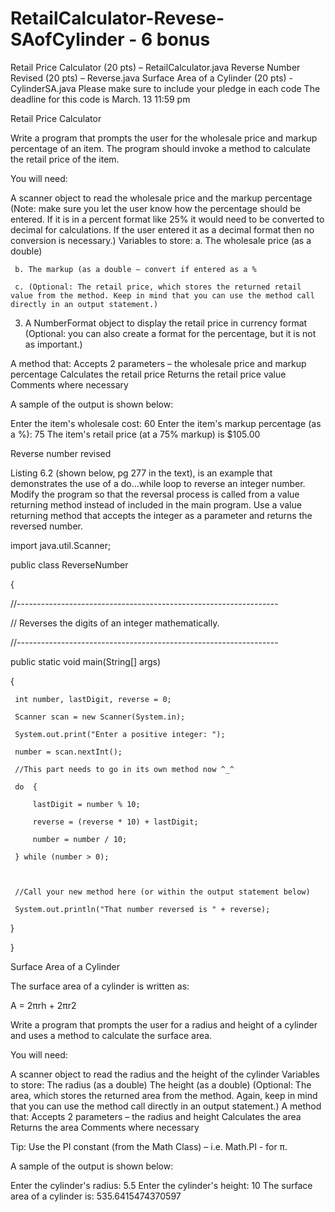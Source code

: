 # RetailCalculator-Revese-SAofCylinder - 6 bonus


Retail Price Calculator (20 pts) – RetailCalculator.java
Reverse Number Revised (20 pts) – Reverse.java
Surface Area of a Cylinder (20 pts) - CylinderSA.java
Please make sure to include your pledge in each code
The deadline for this code is March. 13 11:59 pm
 

Retail Price Calculator

Write a program that prompts the user for the wholesale price and markup percentage of an item. The program should invoke a method to calculate the retail price of the item.

You will need:

A scanner object to read the wholesale price and the markup percentage 
(Note: make sure you let the user know how the percentage should be entered. If it is in a percent format like 25% it would need to be converted to decimal for calculations. If the user entered it as a decimal format then no conversion is necessary.)
Variables to store:
     a. The wholesale price (as a double)

     b. The markup (as a double – convert if entered as a %

     c. (Optional: The retail price, which stores the returned retail value from the method. Keep in mind that you can use the method call directly in an output statement.)

 3. A NumberFormat object to display the retail price in currency format (Optional: you can also create a format for the percentage, but it is not as important.)

A method that:
Accepts 2 parameters – the wholesale price and markup percentage
Calculates the retail price
Returns the retail price value
Comments where necessary
 

A sample of the output is shown below:

Enter the item's wholesale cost: 60
Enter the item's markup percentage (as a %): 75
The item's retail price (at a 75% markup) is $105.00

 

Reverse number revised

Listing 6.2 (shown below, pg 277 in the text), is an example that demonstrates the use of a do…while loop to reverse an integer number. Modify the program so that the reversal process is called from a value returning method instead of included in the main program. Use a value returning method that accepts the integer as a parameter and returns the reversed number.

 

import java.util.Scanner;

public class ReverseNumber

{

   //-----------------------------------------------------------------

   // Reverses the digits of an integer mathematically.

   //-----------------------------------------------------------------

   public static void main(String[] args)

   {

     int number, lastDigit, reverse = 0;

     Scanner scan = new Scanner(System.in);

     System.out.print("Enter a positive integer: ");

     number = scan.nextInt();

     //This part needs to go in its own method now ^_^

     do  {

         lastDigit = number % 10;

         reverse = (reverse * 10) + lastDigit;

         number = number / 10;

     } while (number > 0);

 

     //Call your new method here (or within the output statement below)

     System.out.println("That number reversed is " + reverse);

  }

}

 

Surface Area of a Cylinder 

The surface area of a cylinder is written as:

A = 2πrh + 2πr2

Write a program that prompts the user for a radius and height of a cylinder and uses a method to calculate the surface area.

You will need: 

A scanner object to read the radius and the height of the cylinder
Variables to store:
The radius (as a double)
The height (as a double)
(Optional: The area, which stores the returned area from the method. Again, keep in mind that you can use the method call directly in an output statement.)
A method that:
Accepts 2 parameters – the radius and height
Calculates the area
Returns the area
Comments where necessary
 

Tip: Use the PI constant (from the Math Class) – i.e. Math.PI - for π.

 

A sample of the output is shown below: 

Enter the cylinder's radius: 5.5
Enter the cylinder's height: 10
The surface area of a cylinder is: 535.6415474370597
